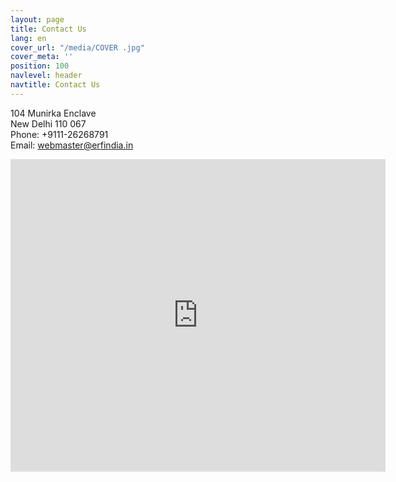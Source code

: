 ```yaml
---
layout: page
title: Contact Us
lang: en
cover_url: "/media/COVER .jpg"
cover_meta: ''
position: 100
navlevel: header
navtitle: Contact Us
---
```



104 Munirka Enclave  
New Delhi 110 067  
Phone: +9111-26268791  
Email: webmaster@erfindia.in

<div>

<div class="mapouter"><div class="gmap_canvas"><iframe width="600" height="500" id="gmap_canvas" src="https://maps.google.com/maps?q=munirka enclave&t=&z=13&ie=UTF8&iwloc=&output=embed" frameborder="0" scrolling="no" marginheight="0" marginwidth="0"></iframe></div><a href="https://www.pureblack.de/webdesign-bremen/"></a><style>.mapouter{overflow:hidden;height:500px;width:600px;}.gmap_canvas {background:none!important;height:500px;width:600px;}</style></div>

</div>
